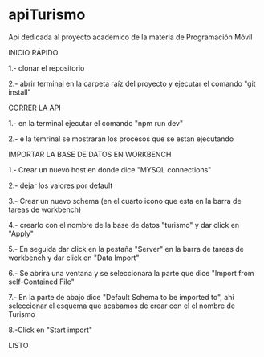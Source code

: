 # apiTurismo
Api dedicada al proyecto academico de la materia de Programación Móvil

INICIO RÁPIDO

1.- clonar el repositorio

2.- abrir terminal en la carpeta raíz del proyecto y ejecutar el comando "git install"

CORRER LA API

1.- en la terminal ejecutar el comando "npm run dev"

2.- e la temrinal se mostraran los procesos que se estan ejecutando

IMPORTAR LA BASE DE DATOS EN WORKBENCH

1.- Crear un nuevo host en donde dice "MYSQL connections" 

2.- dejar los valores por default

3.- Crear un nuevo schema (en el cuarto icono que esta en la barra de tareas de workbench)

4.- crearlo con el nombre de la base de datos "turismo" y dar click en "Apply"

5.- En seguida  dar click en la pestaña "Server" en la barra de tareas de workbench y dar click en "Data Import"

6.- Se abrira una ventana y se seleccionara la parte que dice "Import from self-Contained File"

7.- En la parte de abajo dice "Default Schema to be imported to", ahi seleccionar el esquema que acabamos de crear con el el nombre de Turismo

8.-Click en "Start import"

LISTO

